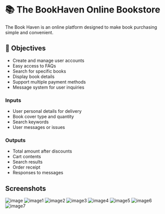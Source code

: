 # 📚 The BookHaven Online Bookstore

The Book Haven is an online platform designed to make book purchasing simple and convenient.

## 🎯 Objectives

- Create and manage user accounts
- Easy access to FAQs
- Search for specific books
- Display book details
- Support multiple payment methods
- Message system for user inquiries

### Inputs

- User personal details for delivery
- Book cover type and quantity
- Search keywords
- User messages or issues

### Outputs

- Total amount after discounts
- Cart contents
- Search results
- Order receipt
- Responses to messages

## Screenshots
![image](https://github.com/user-attachments/assets/caef18c2-0500-4815-b995-88810cebd237)
![image1](https://github.com/user-attachments/assets/7d5fd3da-d616-43bf-ac0f-b456d068a465)
![image2](https://github.com/user-attachments/assets/b000c863-7a3b-462f-8bc7-42474829d749)
![image3](https://github.com/user-attachments/assets/09093a4b-23e8-4360-aaaa-47ced5eb5fbb)
![image4](https://github.com/user-attachments/assets/4134adef-f095-4bff-b8ab-26421efe6abd)
![image5](https://github.com/user-attachments/assets/b573702c-c844-44be-bd83-b6ade7d853a0)
![image6](https://github.com/user-attachments/assets/fca2b4ce-97da-4cda-a9d4-1df6a8c47546)
![image7](https://github.com/user-attachments/assets/8b1b094c-aef0-4cdb-9197-95273de60f71)

